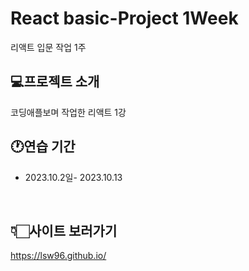 # React basic-Project 1Week
리액트 입문 작업 1주

## 💻프로젝트 소개
코딩애플보며 작업한 리액트 1강
<br>

## 🕐연습 기간
- 2023.10.2일- 2023.10.13
<br>

## 👇🏻사이트 보러가기
https://lsw96.github.io/
